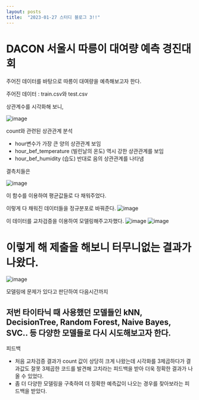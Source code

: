 ```yaml
---
layout: posts
title:  "2023-01-27 스터디 블로그 3!!"
---
```


# DACON 서울시 따릉이 대여량 예측 경진대회

주어진 데이터를 바탕으로 따릉이 대여량을 예측해보고자 한다.

주어진 데이터 : train.csv와 test.csv

상관계수를 시각화해 보니,

![image](https://user-images.githubusercontent.com/122075306/215114793-39a1dbaa-c1e0-45d3-9664-b403f6575d23.png)

count와 관련된 상관관계 분석
- hour변수가 가장 큰 양의 상관관계 보임
- hour_bef_temperature (빌린날의 온도) 역시 강한 상관관계를 보임
- hour_bef_humidity (습도) 반대로 음의 상관관계를 나타냄

결측치들은

![image](https://user-images.githubusercontent.com/122075306/215115222-2bf328fd-0b30-4da9-9430-c7a11bc8d03a.png)

이 함수를 이용하여 평균값들로 다 채워주었다.

이렇게 다 채워진 데이터들을 정규분포로 바꿔준다.
![image](https://user-images.githubusercontent.com/122075306/215115806-cac1c3c1-75e8-47a6-b65d-ba51a5ae35ec.png)

이 데이터를 교차검증을 이용하여 모델링해주고자했다.
![image](https://user-images.githubusercontent.com/122075306/215116227-6c5b3e83-cb7d-4211-8e58-90e3f4e2a1ce.png)
![image](https://user-images.githubusercontent.com/122075306/215116483-e9a6c883-0e02-4ce8-8d7c-d4e45aaf0478.png)

# 이렇게 해 제출을 해보니 터무니없는 결과가 나왔다.
![image](https://user-images.githubusercontent.com/122075306/215116701-745e7991-1ea5-46c7-a7d7-b7cc2b75f861.png)

모델링에 문제가 있다고 판단하여 다음시간까지

## 저번 타이타닉 때 사용했던 모델들인 kNN, DecisionTree, Random Forest, Naive Bayes, SVC.. 등 다양한  모델들로 다시 시도해보고자 한다.

피드백
- 처음 교차검증 결과가 count 값이 상당히 크게 나왔는데 시각화를 3제곱하다가 결과값도 잘못 3제곱한 코드를 발견해 고치라는 피드백을 받아 더욱 정확한 결과가 나올 수 있었다.
- 좀 더 다양한 모델링을 구축하여 더 정확한 예측값이 나오는 경우를 찾아보라는 피드백을 받았다.
